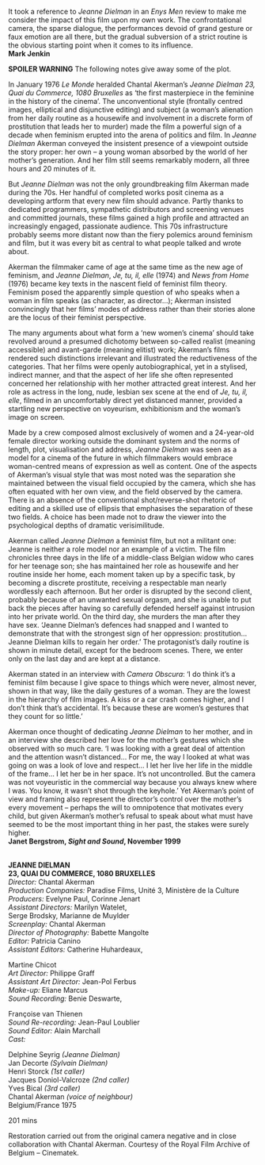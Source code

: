 

It took a reference to _Jeanne Dielman_ in an _Enys Men_ review to make me consider the impact of this film upon my own work. The confrontational camera, the sparse dialogue, the performances devoid of grand gesture or faux emotion are all there, but the gradual subversion of a strict routine is the obvious starting point when it comes to its influence.  
**Mark Jenkin**

**SPOILER WARNING** The following notes give away some of the plot.

In January 1976 _Le Monde_ heralded Chantal Akerman’s _Jeanne Dielman 23, Quai du Commerce, 1080 Bruxelles_ as ‘the first masterpiece in the feminine in the history of the cinema’. The unconventional style (frontally centred images, elliptical and disjunctive editing) and subject (a woman’s alienation from her daily routine as a housewife and involvement in a discrete form of prostitution that leads her to murder) made the film a powerful sign of a decade when feminism erupted into the arena of politics and film. In _Jeanne Dielman_ Akerman conveyed the insistent presence of a viewpoint outside the story proper: her own – a young woman absorbed by the world of her mother’s generation. And her film still seems remarkably modern, all three hours and 20 minutes of it.

But _Jeanne Dielman_ was not the only groundbreaking film Akerman made during the 70s. Her handful of completed works posit cinema as a developing artform that every new film should advance. Partly thanks to dedicated programmers, sympathetic distributors and screening venues and committed journals, these films gained a high profile and attracted an increasingly engaged, passionate audience. This 70s infrastructure probably seems more distant now than the fiery polemics around feminism and film, but it was every bit as central to what people talked and wrote about.

Akerman the filmmaker came of age at the same time as the new age of feminism, and _Jeanne Dielman_, _Je, tu, il, elle_ (1974) and _News from Home_ (1976) became key texts in the nascent field of feminist film theory. Feminism posed the apparently simple question of who speaks when a woman in film speaks (as character, as director…); Akerman insisted convincingly that her films’ modes of address rather than their stories alone are the locus of their feminist perspective.

The many arguments about what form a ‘new women’s cinema’ should take revolved around a presumed dichotomy between so-called realist (meaning accessible) and avant-garde (meaning elitist) work; Akerman’s films rendered such distinctions irrelevant and illustrated the reductiveness of the categories. That her films were openly autobiographical, yet in a stylised, indirect manner, and that the aspect of her life she often represented concerned her relationship with her mother attracted great interest. And her role as actress in the long, nude, lesbian sex scene at the end of _Je, tu, il, elle_, filmed in an uncomfortably direct yet distanced manner, provided a startling new perspective on voyeurism, exhibitionism and the woman’s image on screen.

Made by a crew composed almost exclusively of women and a 24-year-old female director working outside the dominant system and the norms of length, plot, visualisation and address, _Jeanne Dielman_ was seen as a model for a cinema of the future in which filmmakers would embrace woman-centred means of expression as well as content. One of the aspects of Akerman’s visual style that was most noted was the separation she maintained between the visual field occupied by the camera, which she has often equated with her own view, and the field observed by the camera. There is an absence of the conventional shot/reverse-shot rhetoric of editing and a skilled use of ellipsis that emphasises the separation of these two fields. A choice has been made not to draw the viewer into the psychological depths of dramatic verisimilitude.

Akerman called _Jeanne Dielman_ a feminist film, but not a militant one: Jeanne is neither a role model nor an example of a victim. The film chronicles three days in the life of a middle-class Belgian widow who cares for her teenage son; she has maintained her role as housewife and her routine inside her home, each moment taken up by a specific task, by becoming a discrete prostitute, receiving a respectable man nearly wordlessly each afternoon. But her order is disrupted by the second client, probably because of an unwanted sexual orgasm, and she is unable to put back the pieces after having so carefully defended herself against intrusion into her private world. On the third day, she murders the man after they have sex. ‘Jeanne Dielman’s defences had snapped and I wanted to demonstrate that with the strongest sign of her oppression: prostitution… Jeanne Dielman kills to regain her order.’ The protagonist’s daily routine is shown in minute detail, except for the bedroom scenes. There, we enter only on the last day and are kept at a distance.

Akerman stated in an interview with _Camera Obscura_: ‘I do think it’s a feminist film because I give space to things which were never, almost never, shown in that way, like the daily gestures of a woman. They are the lowest in the hierarchy of film images. A kiss or a car crash comes higher, and I don’t think that’s accidental. It’s because these are women’s gestures that they count for so little.’

Akerman once thought of dedicating _Jeanne Dielman_ to her mother, and in an interview she described her love for the mother’s gestures which she observed with so much care. ‘I was looking with a great deal of attention and the attention wasn’t distanced… For me, the way I looked at what was going on was a look of love and respect… I let her live her life in the middle of the frame… I let her be in her space. It’s not uncontrolled. But the camera was not voyeuristic in the commercial way because you always knew where I was. You know, it wasn’t shot through the keyhole.’ Yet Akerman’s point of view and framing also represent the director’s control over the mother’s every movement – perhaps the will to omnipotence that motivates every child, but given Akerman’s mother’s refusal to speak about what must have seemed to be the most important thing in her past, the stakes were surely higher.  
**Janet Bergstrom, _Sight and Sound_, November 1999**
<br><br>

**JEANNE DIELMAN  
23, QUAI DU COMMERCE, 1080 BRUXELLES**  
_Director:_ Chantal Akerman  
_Production Companies:_ Paradise Films, Unité 3, Ministère de la Culture  
_Producers:_ Evelyne Paul, Corinne Jenart  
_Assistant Directors:_ Marilyn Watelet,  
Serge Brodsky, Marianne de Muylder  
_Screenplay:_ Chantal Akerman  
_Director of Photography:_ Babette Mangolte  
_Editor:_ Patricia Canino  
_Assistant Editors:_ Catherine Huhardeaux,

Martine Chicot  
_Art Director:_ Philippe Graff  
_Assistant Art Director:_ Jean-Pol Ferbus  
_Make-up:_ Eliane Marcus  
_Sound Recording:_ Benie Deswarte,

Françoise van Thienen  
_Sound Re-recording:_ Jean-Paul Loublier  
_Sound Editor:_ Alain Marchall  
_Cast:_

Delphine Seyrig _(Jeanne Dielman)_  
Jan Decorte _(Sylvain Dielman)_  
Henri Storck _(1st caller)_  
Jacques Doniol-Valcroze _(2nd caller)_  
Yves Bical _(3rd caller)_  
Chantal Akerman _(voice of neighbour)_  
Belgium/France 1975

201 mins

Restoration carried out from the original camera negative and in close collaboration with Chantal Akerman. Courtesy of the Royal Film Archive of Belgium – Cinematek.
<!--stackedit_data:
eyJoaXN0b3J5IjpbMTk4Mjc1MDYwOF19
-->